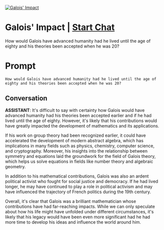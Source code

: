 
[![Galois' Impact](https://flow-prompt-covers.s3.us-west-1.amazonaws.com/icon/minimalist/mini_4.png)](https://gptcall.net/chat.html?data=%7B%22contact%22%3A%7B%22id%22%3A%22ItQWri7QNQyL9yHjyOB6R%22%2C%22flow%22%3Atrue%7D%7D)
# Galois' Impact | [Start Chat](https://gptcall.net/chat.html?data=%7B%22contact%22%3A%7B%22id%22%3A%22ItQWri7QNQyL9yHjyOB6R%22%2C%22flow%22%3Atrue%7D%7D)
How would Galois have advanced humanity had he lived until the age of eighty and his theories been accepted when he was 20?

# Prompt

```
How would Galois have advanced humanity had he lived until the age of eighty and his theories been accepted when he was 20?
```

## Conversation

**ASSISTANT**: It's difficult to say with certainty how Galois would have advanced humanity had his theories been accepted earlier and if he had lived until the age of eighty. However, it's likely that his contributions would have greatly impacted the development of mathematics and its applications.



If his work on group theory had been recognized earlier, it could have accelerated the development of modern abstract algebra, which has implications in many fields such as physics, chemistry, computer science, and cryptography. Moreover, his insights into the relationship between symmetry and equations laid the groundwork for the field of Galois theory, which helps us solve equations in fields like number theory and algebraic geometry.



In addition to his mathematical contributions, Galois was also an ardent political activist who fought for social justice and democracy. If he had lived longer, he may have continued to play a role in political activism and may have influenced the trajectory of French politics during the 19th century.



Overall, it's clear that Galois was a brilliant mathematician whose contributions have had far-reaching impacts. While we can only speculate about how his life might have unfolded under different circumstances, it's likely that his legacy would have been even more significant had he had more time to develop his ideas and influence the world around him.


